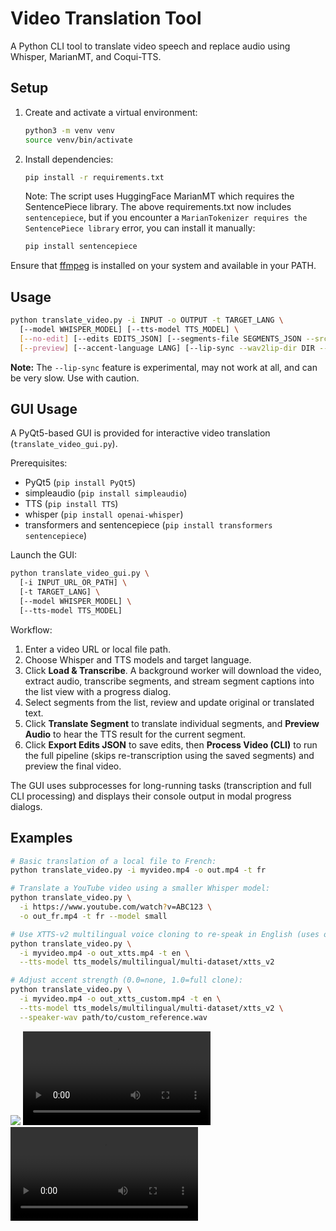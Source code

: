 # Video Translation Tool

A Python CLI tool to translate video speech and replace audio using Whisper, MarianMT, and Coqui-TTS.

## Setup

1. Create and activate a virtual environment:

   ```bash
   python3 -m venv venv
   source venv/bin/activate
   ```

2. Install dependencies:

   ```bash
   pip install -r requirements.txt
   ```

   Note: The script uses HuggingFace MarianMT which requires the SentencePiece library. The above requirements.txt now includes `sentencepiece`, but if you encounter a `MarianTokenizer requires the SentencePiece library` error, you can install it manually:

   ```bash
   pip install sentencepiece
   ```

Ensure that [ffmpeg](https://ffmpeg.org/) is installed on your system and available in your PATH.

## Usage

```bash
python translate_video.py -i INPUT -o OUTPUT -t TARGET_LANG \
  [--model WHISPER_MODEL] [--tts-model TTS_MODEL] \
  [--no-edit] [--edits EDITS_JSON] [--segments-file SEGMENTS_JSON --src-lang SRC_LANG] \
  [--preview] [--accent-language LANG] [--lip-sync --wav2lip-dir DIR --wav2lip-checkpoint CKPT]
```

**Note:** The `--lip-sync` feature is experimental, may not work at all, and can be very slow. Use with caution.

## GUI Usage

A PyQt5-based GUI is provided for interactive video translation (`translate_video_gui.py`).

Prerequisites:

- PyQt5 (`pip install PyQt5`)
- simpleaudio (`pip install simpleaudio`)
- TTS (`pip install TTS`)
- whisper (`pip install openai-whisper`)
- transformers and sentencepiece (`pip install transformers sentencepiece`)

Launch the GUI:

```bash
python translate_video_gui.py \
  [-i INPUT_URL_OR_PATH] \
  [-t TARGET_LANG] \
  [--model WHISPER_MODEL] \
  [--tts-model TTS_MODEL]
```

Workflow:

1. Enter a video URL or local file path.
2. Choose Whisper and TTS models and target language.
3. Click **Load & Transcribe**. A background worker will download the video, extract audio, transcribe segments, and stream segment captions into the list view with a progress dialog.
4. Select segments from the list, review and update original or translated text.
5. Click **Translate Segment** to translate individual segments, and **Preview Audio** to hear the TTS result for the current segment.
6. Click **Export Edits JSON** to save edits, then **Process Video (CLI)** to run the full pipeline (skips re-transcription using the saved segments) and preview the final video.

The GUI uses subprocesses for long-running tasks (transcription and full CLI processing) and displays their console output in modal progress dialogs.

## Examples

```bash
# Basic translation of a local file to French:
python translate_video.py -i myvideo.mp4 -o out.mp4 -t fr

# Translate a YouTube video using a smaller Whisper model:
python translate_video.py \
  -i https://www.youtube.com/watch?v=ABC123 \
  -o out_fr.mp4 -t fr --model small

# Use XTTS-v2 multilingual voice cloning to re-speak in English (uses original audio as reference):
python translate_video.py \
  -i myvideo.mp4 -o out_xtts.mp4 -t en \
  --tts-model tts_models/multilingual/multi-dataset/xtts_v2

# Adjust accent strength (0.0=none, 1.0=full clone):
python translate_video.py \
  -i myvideo.mp4 -o out_xtts_custom.mp4 -t en \
  --tts-model tts_models/multilingual/multi-dataset/xtts_v2 \
  --speaker-wav path/to/custom_reference.wav
```

![](videos/Trump-en-webp)
![](videos/Trump-fr.mp4)
![](videos/Trump-zh.mp4)
